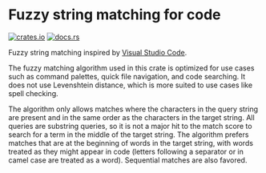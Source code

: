 Fuzzy string matching for code
==============================

[<img alt="crates.io" src="https://img.shields.io/crates/v/code-fuzzy-match">](https://crates.io/crates/code-fuzzy-match)
[<img alt="docs.rs" src="https://img.shields.io/docsrs/code-fuzzy-match">](https://docs.rs/code-fuzzy-match)

Fuzzy string matching inspired by [Visual Studio Code](https://github.com/microsoft/vscode).

The fuzzy matching algorithm used in this crate is optimized for use cases such as
command palettes, quick file navigation, and code searching. It does not use Levenshtein
distance, which is more suited to use cases like spell checking.

The algorithm only allows matches where the characters in the query string are present and
in the same order as the characters in the target string. All queries are substring queries,
so it is not a major hit to the match score to search for a term in the middle of the target
string. The algorithm prefers matches that are at the beginning of words in the target
string, with words treated as they might appear in code (letters following a separator or
in camel case are treated as a word). Sequential matches are also favored.
